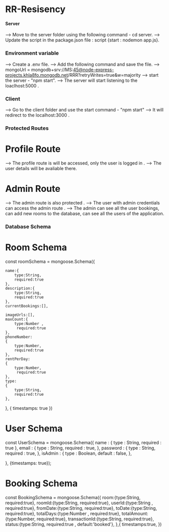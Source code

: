 # RR-Resisency

#### Server

--> Move to the server folder using the following command - cd server.
--> Update the script in the package.json file : script {start : nodemon app.js}.

### Environment variable

--> Create a .env file.
--> Add the following command and save the file.
    --> mongoUrl = mongodb+srv://MS:45@node-express-projects.khla8fo.mongodb.net/RRR?retryWrites=true&w=majority
--> start the server - "npm start".
--> The server will start listening to the loaclhost:5000 .

### Client

--> Go to the client folder and use the start command - "npm start"
--> It will redirect to the localhost:3000 .

### Protected Routes

  # Profile Route
  
  --> The profile route is will be accessed, only the user is logged in .
  --> The user details will be avaliable there.
  
  # Admin Route
  
  --> The admin route is also protected .
  --> The user with admin credentials can access the admin route .
  --> The admin can see all the user bookings, can add new rooms to the database, can see all the users of the application.
  
  ### Database Schema
  
   # Room Schema
   
   const roomSchema = mongoose.Schema({

    name:{
        type:String,
        required:true
    },
    description:{
        type:String,
        required:true
    },
    currentBookings:[],

    imageUrls:[],
    maxCount:{
        type:Number ,
         required:true
    },
    phoneNumber:
    {
        type:Number, 
        required:true
    },
    rentPerDay:
    {
        type:Number,
         required:true
    },
    type:
    {
        type:String,
        required:true
    },
    

}, { timestamps: true })


  # User Schema
  
  const UserSchema = mongoose.Schema({
    name : {
        type : String,
        required : true
    },
    email : {
        type : String,
        required : true,
    },
    password : {
        type : String,
        required : true,
    },
    isAdmin : {
        type : Boolean,
        default : false,
    }, 
    
}, {timestamps: true});


  # Booking Schema
  
  const BookingSchema = mongoose.Schema({
    room:{type:String, required:true},
    roomId:{type:String, required:true},
    userId:{type:String , required:true},
    fromDate:{type:String, required:true},
    toDate:{type:String, required:true},
    totalDays:{type:Number , required:true},
    totalAmount:{type:Number, required:true},
    transactionId:{type:String, required:true},
    status:{type:String, required:true , default:'booked'},
},{
    timestamps:true,
}) 





